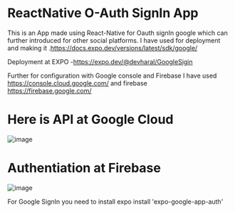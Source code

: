 # ReactNative O-Auth SignIn App


This is an App made using React-Native for Oauth signIn google which can further introduced for other social platforms.
I have used for deployment and making it .https://docs.expo.dev/versions/latest/sdk/google/

Deployment at EXPO -https://expo.dev/@devharal/GoogleSigin

Further for configuration with Google console and Firebase I have used https://console.cloud.google.com/ and firebase https://firebase.google.com/

# Here is API at Google Cloud
![image](https://user-images.githubusercontent.com/90788942/163677956-e74c1165-5788-4ea4-aa3d-bd0a05295c59.png)

# Authentiation at Firebase
![image](https://user-images.githubusercontent.com/90788942/163677994-27f57d82-53f5-48a9-89ab-26de160384ad.png)

For Google SignIn you need to install expo install  'expo-google-app-auth'

